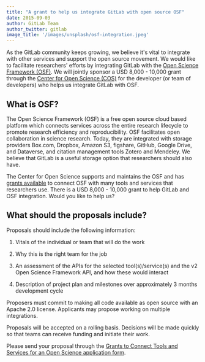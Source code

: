 ```yaml
---
title: "A grant to help us integrate GitLab with open source OSF"
date: 2015-09-03
author: GitLab Team
author_twitter: gitlab
image_title: '/images/unsplash/osf-integration.jpeg'
---
```


As the GitLab community keeps growing, we believe it's vital to integrate with other services and support the open source
movement. We would like to facilitate researchers' efforts by integrating GitLab with the [Open Science Framework (OSF)](https://osf.io/). We will jointly sponsor a USD 8,000 - 10,000 grant through the [Center for Open Science (COS)](http://centerforopenscience.org/) for the developer (or team of developers) who helps us integrate GitLab with OSF.

<!-- more -->

## What is OSF?

The Open Science Framework (OSF) is a free open source cloud based platform which connects services across the entire
research lifecycle to promote research efficiency and reproducibility. OSF facilitates open collaboration in science
research. Today, they are integrated with storage providers Box.com, Dropbox, Amazon S3, figshare, GitHub, Google
Drive, and Dataverse, and citation management tools Zotero and Mendeley. We believe that GitLab is a useful storage
option that researchers should also have.

The Center for Open Science supports and maintains the OSF and has [grants available](http://centerforopenscience.org/integrationgrants/) to connect OSF with many tools and
services that researchers use. There is a USD 8,000 - 10,000 grant to help GitLab and OSF integration. Would you like to help us?

## What should the proposals include?

Proposals should include the following information:

1. Vitals of the individual or team that will do the work

1. Why this is the right team for the job

1. An assessment of the APIs for the selected tool(s)/service(s) and the v2 Open Science Framework API, and how these
would interact

1. Description of project plan and milestones over approximately 3 months development cycle

Proposers must commit to making all code available as open source with an Apache 2.0 license. Applicants may propose
working on multiple integrations.

Proposals will be accepted on a rolling basis. Decisions will be made quickly so that teams can receive funding and
initiate their work.

Please send your proposal through the [Grants to Connect Tools and Services for an Open Science application form](
https://docs.google.com/forms/d/1h2T_So_f52nGpA8SH2RnywgztoOyca533O9sf9K42HQ/viewform).
